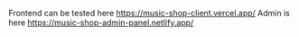 Frontend can be tested here https://music-shop-client.vercel.app/
Admin is here https://music-shop-admin-panel.netlify.app/

